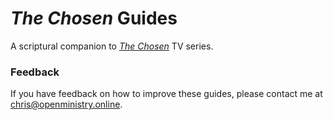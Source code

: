 # _The Chosen_ Guides

A scriptural companion to [_The Chosen_](https://studios.vidangel.com/the-chosen) TV series.

### Feedback

If you have feedback on how to improve these guides, please contact me at chris@openministry.online.